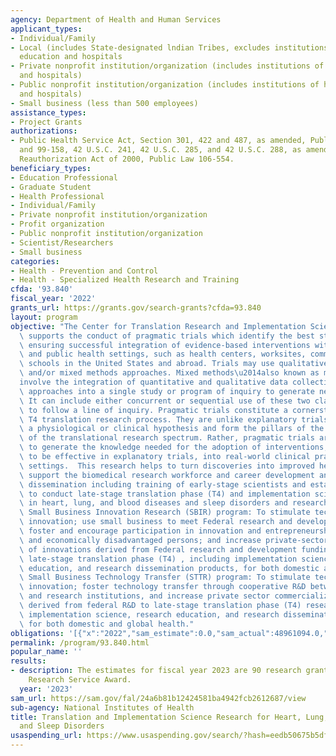 ```yaml
---
agency: Department of Health and Human Services
applicant_types:
- Individual/Family
- Local (includes State-designated lndian Tribes, excludes institutions of higher
  education and hospitals
- Private nonprofit institution/organization (includes institutions of higher education
  and hospitals)
- Public nonprofit institution/organization (includes institutions of higher education
  and hospitals)
- Small business (less than 500 employees)
assistance_types:
- Project Grants
authorizations:
- Public Health Service Act, Section 301, 422 and 487, as amended, Public Laws 78-410
  and 99-158, 42 U.S.C. 241, 42 U.S.C. 285, and 42 U.S.C. 288, as amended; Small Business
  Reauthorization Act of 2000, Public Law 106-554.
beneficiary_types:
- Education Professional
- Graduate Student
- Health Professional
- Individual/Family
- Private nonprofit institution/organization
- Profit organization
- Public nonprofit institution/organization
- Scientist/Researchers
- Small business
categories:
- Health - Prevention and Control
- Health - Specialized Health Research and Training
cfda: '93.840'
fiscal_year: '2022'
grants_url: https://grants.gov/search-grants?cfda=93.840
layout: program
objective: "The Center for Translation Research and Implementation Science (CTRIS)\
  \ supports the conduct of pragmatic trials which identify the best strategies for\
  \ ensuring successful integration of evidence-based interventions within clinical\
  \ and public health settings, such as health centers, worksites, communities, and\
  \ schools in the United States and abroad. Trials may use qualitative, quantitative,\
  \ and/or mixed methods approaches. Mixed methods\u2014also known as multi-methods\u2014\
  involve the integration of quantitative and qualitative data collection and analytical\
  \ approaches into a single study or program of inquiry to generate new knowledge.\
  \ It can include either concurrent or sequential use of these two classes of methods\
  \ to follow a line of inquiry. Pragmatic trials constitute a cornerstone of late-stage\
  \ T4 translation research process. They are unlike explanatory trials that confirm\
  \ a physiological or clinical hypothesis and form the pillars of the earlier stages\
  \ of the translational research spectrum. Rather, pragmatic trials are designed\
  \ to generate the knowledge needed for the adoption of interventions, already proven\
  \ to be effective in explanatory trials, into real-world clinical practice and community\
  \ settings.  This research helps to turn discoveries into improved health.  Programs\
  \ support the biomedical research workforce and career development and research\
  \ dissemination including training of early-stage scientists and established investigators\
  \ to conduct late-stage translation phase (T4) and implementation science research\
  \ in heart, lung, and blood diseases and sleep disorders and research education.\
  \ Small Business Innovation Research (SBIR) program: To stimulate technological\
  \ innovation; use small business to meet Federal research and development needs;\
  \ foster and encourage participation in innovation and entrepreneurship by socially\
  \ and economically disadvantaged persons; and increase private-sector commercialization\
  \ of innovations derived from Federal research and development funding related to\
  \ late-stage translation phase (T4) , including implementation science, research\
  \ education, and research dissemination products, for both domestic and global health.\
  \ Small Business Technology Transfer (STTR) program: To stimulate technological\
  \ innovation; foster technology transfer through cooperative R&D between small businesses\
  \ and research institutions, and increase private sector commercialization of innovations\
  \ derived from federal R&D to late-stage translation phase (T4) research including\
  \ implementation science, research education, and research dissemination products\
  \ for both domestic and global health."
obligations: '[{"x":"2022","sam_estimate":0.0,"sam_actual":48961094.0,"usa_spending_actual":0.0},{"x":"2023","sam_estimate":50625771.0,"sam_actual":0.0,"usa_spending_actual":0.0},{"x":"2024","sam_estimate":50625770.0,"sam_actual":0.0,"usa_spending_actual":0.0}]'
permalink: /program/93.840.html
popular_name: ''
results:
- description: The estimates for fiscal year 2023 are 90 research grants and 4 National
    Research Service Award.
  year: '2023'
sam_url: https://sam.gov/fal/24a6b81b12424581ba4942fcb2612687/view
sub-agency: National Institutes of Health
title: Translation and Implementation Science Research for Heart, Lung, Blood Diseases,
  and Sleep Disorders
usaspending_url: https://www.usaspending.gov/search/?hash=eedb50675b5dfdee92d76ec748f5ad1d
---
```

